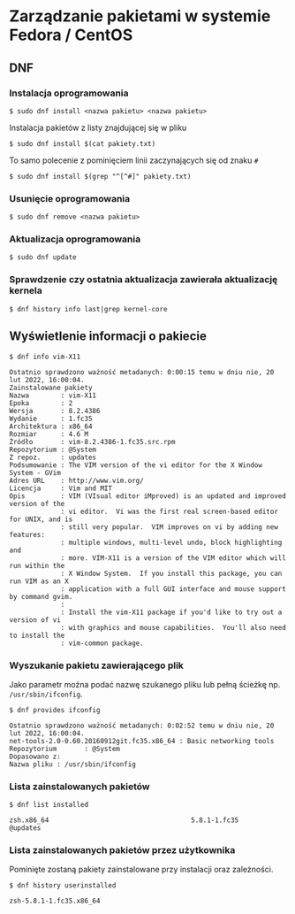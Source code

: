 # Zarządzanie pakietami w systemie Fedora / CentOS

## DNF

### Instalacja oprogramowania

```
$ sudo dnf install <nazwa pakietu> <nazwa pakietu>
```

Instalacja pakietów z listy znajdującej się w pliku

```
$ sudo dnf install $(cat pakiety.txt)
```

To samo polecenie z pominięciem linii zaczynających się od znaku `#`

```
$ sudo dnf install $(grep "^[^#]" pakiety.txt)
```

### Usunięcie oprogramowania

```
$ sudo dnf remove <nazwa pakietu>
```

### Aktualizacja oprogramowania

```
$ sudo dnf update
```

### Sprawdzenie czy ostatnia aktualizacja zawierała aktualizację kernela

```
$ dnf history info last|grep kernel-core
```

## Wyświetlenie informacji o pakiecie

```
$ dnf info vim-X11

Ostatnio sprawdzono ważność metadanych: 0:00:15 temu w dniu nie, 20 lut 2022, 16:00:04.
Zainstalowane pakiety
Nazwa        : vim-X11
Epoka        : 2
Wersja       : 8.2.4386
Wydanie      : 1.fc35
Architektura : x86_64
Rozmiar      : 4.6 M
Źródło       : vim-8.2.4386-1.fc35.src.rpm
Repozytorium : @System
Z repoz.     : updates
Podsumowanie : The VIM version of the vi editor for the X Window System - GVim
Adres URL    : http://www.vim.org/
Licencja     : Vim and MIT
Opis         : VIM (VIsual editor iMproved) is an updated and improved version of the
             : vi editor.  Vi was the first real screen-based editor for UNIX, and is
             : still very popular.  VIM improves on vi by adding new features:
             : multiple windows, multi-level undo, block highlighting and
             : more. VIM-X11 is a version of the VIM editor which will run within the
             : X Window System.  If you install this package, you can run VIM as an X
             : application with a full GUI interface and mouse support by command gvim.
             :
             : Install the vim-X11 package if you'd like to try out a version of vi
             : with graphics and mouse capabilities.  You'll also need to install the
             : vim-common package.
```

### Wyszukanie pakietu zawierającego plik

Jako parametr można podać nazwę szukanego pliku lub pełną ścieżkę np. `/usr/sbin/ifconfig`.

```
$ dnf provides ifconfig

Ostatnio sprawdzono ważność metadanych: 0:02:52 temu w dniu nie, 20 lut 2022, 16:00:04.
net-tools-2.0-0.60.20160912git.fc35.x86_64 : Basic networking tools
Repozytorium       : @System
Dopasowano z:
Nazwa pliku : /usr/sbin/ifconfig
```

### Lista zainstalowanych pakietów

```
$ dnf list installed

zsh.x86_64                                    5.8.1-1.fc35                         @updates
```

### Lista zainstalowanych pakietów przez użytkownika

Pominięte zostaną pakiety zainstalowane przy instalacji oraz zależności.

```
$ dnf history userinstalled

zsh-5.8.1-1.fc35.x86_64
```

